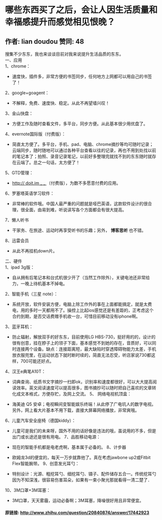 # 哪些东西买了之后，会让人因生活质量和幸福感提升而感觉相见恨晚？
## 作者: lian doudou  赞同: 48
搜集不少东东，我也来谈谈目前对我来说提升生活品质的东东。  
一、应用  
1、chrome：  

  * 速度快，插件多，非常方便的书签同步，任何地方上网都可以用自己的书签了！   

2、google+goagent：  

  * 不解释，免费、速度快、稳定。从此不再望墙兴叹！   

3、金山快盘：  

  * 方便工作及随时查看文件，多平台，同步方便。从此基本很少用优盘了。   

4、evernote国际版（付费版）：  

  * 简直太方便了。多平台，手机、pad、电脑、chrome摘抄等均可随时记录；云端同步，随时随地可以通过各种平台查看以往的记录，再也不用到处找以前的笔记本了；拍照、录音记录笔记，以前好多整理完就找不到的东东随时就存在云端了。总之一句话，太方便了！   

5、GTD管理：  

  * [ http://  doit.im  _ _ ](http://doit.im) （付费版），为数不多愿意付费的应用。   

6、罗塞塔英语学习软件：  

  * 非常棒的软件哦。中国人最严重的问题就是哑巴英语，这款软件设计的很合理，很全面，由易到难，听说读写各个方面都会有很大提高。   

7、懒人听书  

  * 干家务、在旅途、运动时再享受听书的乐趣；另外， **博客思听** 也不错。   

8、迅雷会员  

  * 从此不再挂机down片。   

二、硬件  
1、ipad 3g版：  

  * 自从拥有后笔记本和台式机很少开了（当然工作除外），关键电池还非常给力，一晚上待机基本不掉电。   

2、智能手机（三星 note）：  

  * 系统开放，软件安装方便，电脑上除工作外的事在上面都能搞定，就是太费电，用的多时一天都用不了。操控上比起ios感觉还是有差距的，正考虑这个合约到期，是否交话费赠手机收一台，可惜目前移动没有iphone啊。   

3、蓝牙耳机：  

  * 防止辐射，解放双手的好东东，目前使用LG HBS-730，挺好用的的，设计的很有创意，挂在脖子上的领子下面，基本感觉不到她的存在，音质好，可以同时连接两个设备。缺点：连接距离短，最大缺陷时穿透障碍物能力太差，手机放衣服兜里，在运动状态下就时断时续的，简直无法忍受，听店家说730都这样，700可能还好点。   

4、汉王e典笔A10T：  

  * 词典查询、纸质书文字摘抄一扫即ok，识别率和速度都很好，可以大大提高阅读效率。英文阅读速度可以提高很多，图书摘抄可以随时把自己喜欢的文章转化成文本格式，方便存贮，及网上交流。 
5、 网络电视机顶盒：  

  * 海美迪 Q5 安卓；电视瞬间变智能娱乐终端！从此停了广电坑人的数字电视。另外，网上看大片基本不用下载，直接大屏幕网络播放，非常爽哦。   

6、儿童汽车安全座椅（德国kiddy）：  

  * 儿童可是我们的未来呀，国外不用的话好像是违法的哦，虽说用的不多，但是出门或长途还是很有用电。 
7、品胜移动电源：  

  * 现在的智能手机都是电老虎啊，基本属于必备的。 
8、计步器  

  * 欧姆龙3d的便宜的，每天一万步就靠他了。真在考虑jawbone up2或Fitbit Flex智能腕带。 
9、创意发光耳勺：  
  

  * 特别设计：光源、粗挖耳勺、细挖耳勺、镊子、配件储存五合一。传统挖耳勺因为不知深浅，很容易伤害耳朵，如果有一束小聚光那就看得一清二楚了．   

  
10、3M口罩+3M耳塞：  

  * 3M口罩，天天雾霾，运动必备啊；3M耳塞，降噪很好用且非常便宜。 

#### 原链接: http://www.zhihu.com/question/20840874/answer/17442923